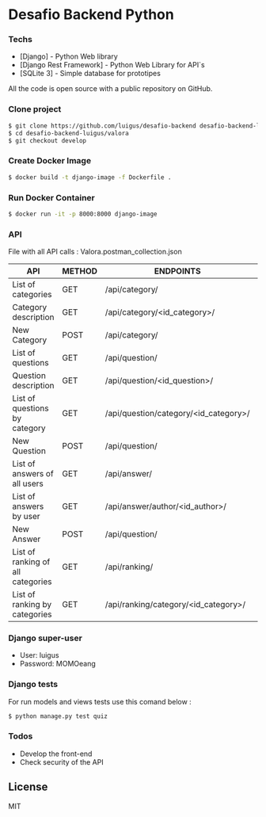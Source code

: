 # Desafio Backend Python

### Techs

* [Django] - Python Web library 
* [Django Rest Framework] - Python Web Library for API`s 
* [SQLite 3] - Simple database for prototipes

All the code is open source with a public repository on GitHub.

### Clone project

```sh
$ git clone https://github.com/luigus/desafio-backend desafio-backend-luigus 
$ cd desafio-backend-luigus/valora
$ git checkout develop
```
### Create Docker Image
```sh
$ docker build -t django-image -f Dockerfile .
```
### Run Docker Container
```sh
$ docker run -it -p 8000:8000 django-image
```

### API
 File with all API calls : Valora.postman_collection.json

| API | METHOD | ENDPOINTS | USER | 
| ------ | ------ |------ |------ |
| List of categories | GET | /api/category/ | Player/Admin | 
| Category description | GET |/api/category/<id_category>/ | Player/Admin | 
| New Category | POST |/api/category/ | Admin | 
| List of questions | GET | /api/question/ | Player/Admin | 
| Question description | GET |/api/question/<id_question>/ | Player/Admin | 
| List of questions by category| GET | /api/question/category/<id_category>/ | Player/Admin | 
| New Question | POST |/api/question/ | Admin | 
| List of answers of all users | GET | /api/answer/ | Player/Admin | 
| List of answers by user | GET |/api/answer/author/<id_author>/ | Player/Admin | 
| New Answer | POST |/api/question/ | Player/Admin | 
| List of ranking of all categories | GET |/api/ranking/ | Player/Admin | 
| List of ranking by categories | GET |/api/ranking/category/<id_category>/ | Player/Admin | 


### Django super-user

* User: luigus
* Password: MOMOeang

### Django tests
For run models and views tests use this comand below :
```sh
$ python manage.py test quiz
```

### Todos
 - Develop the front-end
 - Check security of the API

License
----

MIT

   
   
